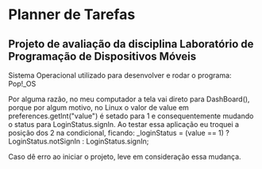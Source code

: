 # Planner de Tarefas
## Projeto de avaliação da disciplina Laboratório de Programação de Dispositivos Móveis

Sistema Operacional utilizado para desenvolver e rodar o programa: Pop!_OS

Por alguma razão, no meu computador a tela vai direto para DashBoard(), porque por algum motivo, no Linux o valor de value em preferences.getInt("value") é setado para 1 e consequentemente mudando o status para LoginStatus.signIn.
Ao testar essa aplicação eu troquei a posição dos 2 na condicional, ficando:
  _loginStatus = (value == 1) ? LoginStatus.notSignIn : LoginStatus.signIn; 

Caso dê erro ao iniciar o projeto, leve em consideração essa mudança.

